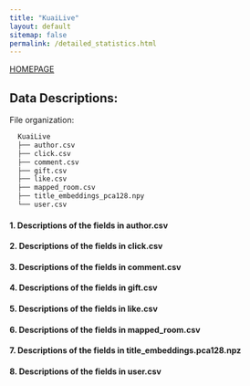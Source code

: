 ```yaml
---
title: "KuaiLive"
layout: default
sitemap: false
permalink: /detailed_statistics.html
---
```


[HOMEPAGE](./)

## Data Descriptions:

File organization:

```bash
  KuaiLive
  ├── author.csv          
  ├── click.csv
  ├── comment.csv
  ├── gift.csv
  ├── like.csv
  ├── mapped_room.csv
  ├── title_embeddings_pca128.npy
  └── user.csv
```

#### 1. Descriptions of the fields in author.csv



#### 2. Descriptions of the fields in click.csv


#### 3. Descriptions of the fields in comment.csv


#### 4. Descriptions of the fields in gift.csv



#### 5. Descriptions of the fields in like.csv


#### 6. Descriptions of the fields in mapped_room.csv


#### 7. Descriptions of the fields in title_embeddings.pca128.npz


#### 8. Descriptions of the fields in user.csv
